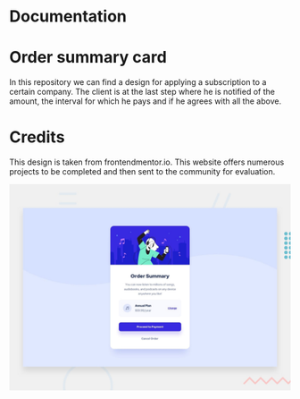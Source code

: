 # Documentation

# Order summary card

In this repository we can find a design for applying a subscription to a certain company. The client is at the last step where he is notified of the amount, the interval for which he pays and if he agrees with all the above.

# Credits

This design is taken from frontendmentor.io. This website offers numerous projects to be completed and then sent to the community for evaluation. 

![Design preview for the Order summary card coding challenge](./design/desktop-preview.jpg)
